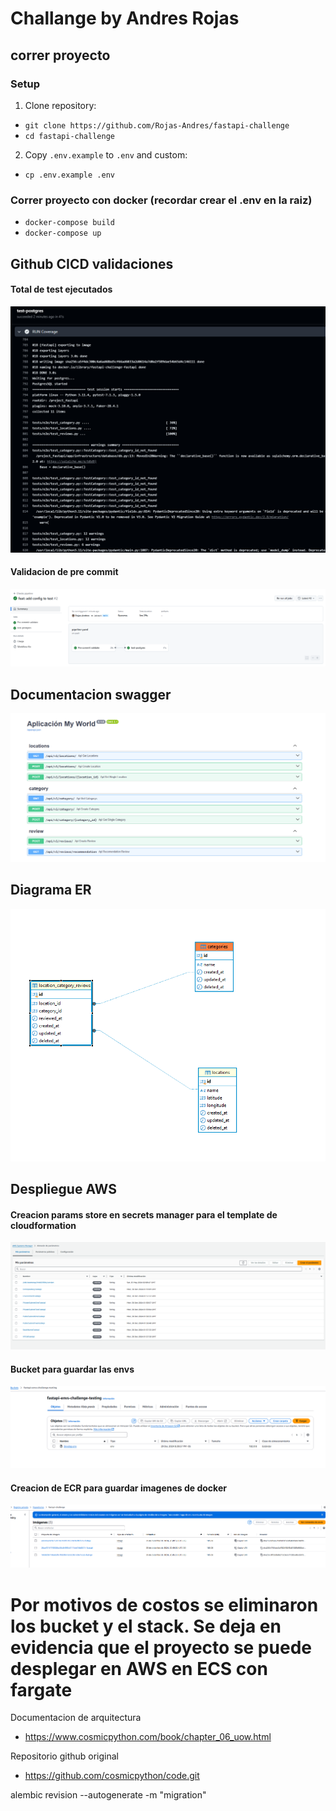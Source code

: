 # Challange by Andres Rojas

## correr proyecto

### Setup

1. Clone repository:

- `git clone https://github.com/Rojas-Andres/fastapi-challenge`
- `cd fastapi-challenge`

2. Copy `.env.example` to `.env` and custom:

- `cp .env.example .env`

### Correr proyecto con docker (recordar crear el .env en la raiz)
- ` docker-compose build `
- ` docker-compose up `

## Github CICD validaciones

#### Total de test ejecutados
![](images/github_actions/test_success.png)

#### Validacion de pre commit
![](images/github_actions/github_action_pre_commit_and_coverge_pass.png)

## Documentacion swagger
![](images/docs/swagger_doc.png)

## Diagrama ER
![](images/diagrama/diagrama_er.png)

## Despliegue AWS

#### Creacion params store en secrets manager para el template de cloudformation
![](images/deployment/creation_params_store.png)


#### Bucket para guardar las envs
![](images/deployment/bucket_save_envs.png)

#### Creacion de ECR para guardar imagenes de docker
![](images/deployment/creation_images_ecr.png)

# Por motivos de costos se eliminaron los bucket y el stack. Se deja en evidencia que el proyecto se puede desplegar en AWS en ECS con fargate

Documentacion de arquitectura
- https://www.cosmicpython.com/book/chapter_06_uow.html

Repositorio github original
- https://github.com/cosmicpython/code.git


alembic revision --autogenerate -m "migration"

